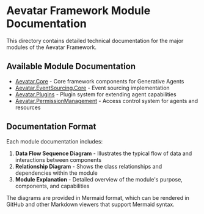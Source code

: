 # Aevatar Framework Module Documentation

This directory contains detailed technical documentation for the major modules of the Aevatar Framework.

## Available Module Documentation

- [Aevatar.Core](./Aevatar.Core.md) - Core framework components for Generative Agents
- [Aevatar.EventSourcing.Core](./Aevatar.EventSourcing.Core.md) - Event sourcing implementation
- [Aevatar.Plugins](./Aevatar.Plugins.md) - Plugin system for extending agent capabilities
- [Aevatar.PermissionManagement](./Aevatar.PermissionManagement.md) - Access control system for agents and resources

## Documentation Format

Each module documentation includes:

1. **Data Flow Sequence Diagram** - Illustrates the typical flow of data and interactions between components
2. **Relationship Diagram** - Shows the class relationships and dependencies within the module
3. **Module Explanation** - Detailed overview of the module's purpose, components, and capabilities

The diagrams are provided in Mermaid format, which can be rendered in GitHub and other Markdown viewers that support Mermaid syntax. 